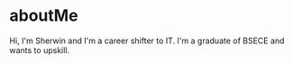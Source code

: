 # aboutMe
Hi, I'm Sherwin and I'm a career shifter to IT.
I'm a graduate of BSECE and wants to upskill.
